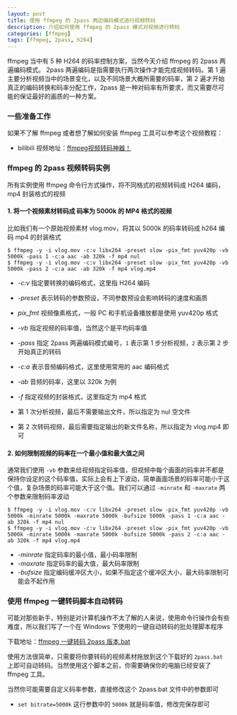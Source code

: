```yaml
---
layout: post
title: 使用 ffmpeg 的 2pass 两边编码模式进行视频转码
description: 介绍如何使用 ffmpeg 的 2pass 模式对视频进行转码
categories: [ffmpeg]
tags: [ffmpeg, 2pass, h264]
---
```


ffmpeg 当中有 5 种 H264 的码率控制方案，当然今天介绍 ffmpeg 的 2pass 两遍编码模式。 2pass 两遍编码是指需要执行两次操作才能完成视频转码。第 1 遍主要分析视频当中的场景变化，以及不同场景大概所需要的码率，第 2 遍才开始真正的编码转换和码率分配工作，2pass 是一种对码率有所要求，而又需要尽可能的保证最好的画质的一种方案。

### 一些准备工作

如果不了解 ffmpeg 或者想了解如何安装 ffmpeg 工具可以参考这个视频教程：
- bilibili 视频地址：[ffmpeg视频转码神器！](https://www.bilibili.com/video/av25487080)

### ffmpeg 的 2pass 视频转码实例

所有实例使用 ffmpeg 命令行方式操作，将不同格式的视频转码成 H264 编码，mp4 封装格式的视频

#### 1. 将一个视频素材转码成 码率为 5000k 的 MP4 格式的视频

比如我们有一个原始视频素材 vlog.mov，将其以 5000k 的码率转码成 h264 编码 mp4 的封装格式

    $ ffmpeg -y -i vlog.mov -c:v libx264 -preset slow -pix_fmt yuv420p -vb 5000k -pass 1 -c:a aac -ab 320k -f mp4 nul
    $ ffmpeg -y -i vlog.mov -c:v libx264 -preset slow -pix_fmt yuv420p -vb 5000k -pass 2 -c:a aac -ab 320k -f mp4 vlog.mp4

- *-c:v* 指定要转换的编码格式，这里指 H264 编码
- *-preset* 表示转码的参数预设，不同参数预设会影响转码的速度和画质
- *pix_fmt* 视频像素格式，一般 PC 和手机设备播放都是使用 yuv420p 格式
- *-vb* 指定视频的码率值，当然这个是平均码率值
- *-pass* 指定 2pass 两遍编码模式编号，`1` 表示第 1 步分析视频，`2` 表示第 2 步开始真正的转码
- *-c:a* 表示音频编码格式，这里使用常用的 aac 编码格式
- *-ab* 音频的码率，这里以 320k 为例
- *-f* 指定视频的封装格式，这里指定为 mp4 格式

- 第 1 次分析视频，最后不需要输出文件，所以指定为 nul 空文件
- 第 2 次转码视频，最后需要指定输出的新文件名称，所以指定为 vlog.mp4 即可

#### 2. 如何限制视频的码率在一个最小值和最大值之间

通常我们使用 `-vb` 参数来给视频指定码率值，但视频中每个画面的码率并不都是保持你设定的这个码率值，实际上会有上下波动，简单画面场景的码率可能小于这个值，复杂场景的码率可能大于这个值。我们可以通过 `-minrate` 和 `-maxrate` 两个参数来限制码率波动

    $ ffmpeg -y -i vlog.mov -c:v libx264 -preset slow -pix_fmt yuv420p -vb 5000k -minrate 5000k -maxrate 5000k -bufsize 5000k -pass 1 -c:a aac -ab 320k -f mp4 nul
    $ ffmpeg -y -i vlog.mov -c:v libx264 -preset slow -pix_fmt yuv420p -vb 5000k -minrate 5000k -maxrate 5000k -bufsize 5000k -pass 2 -c:a aac -ab 320k -f mp4 vlog.mp4

- *-minrate* 指定码率的最小值，最小码率限制
- *-maxrate* 指定码率的最大值，最大码率限制
- *-bufsize* 指定编码缓冲区大小，如果不指定这个缓冲区大小，最大码率限制可能会不起作用

### 使用 ffmpeg 一键转码脚本自动转码

可能对那些新手，特别是对计算机操作不太了解的人来说，使用命令行操作会有些难度，所以我们写了一个在 Windows 下使用的一键自动转码的批处理脚本程序

下载地址：[ffmpeg 一键转码 2pass 版本.bat](/script/2pass.bat)

使用方法很简单，只需要将你要转码的视频素材拖放到这个下载好的 `2pass.bat` 上即可自动转码。当然使用这个脚本之前，你需要确保你的电脑已经安装了 ffmpeg 工具。

当然你可能需要自定义码率参数，直接修改这个 2pass.bat 文件中的参数即可

- `set bitrate=5000k` 这行参数中的 `5000k` 就是码率值，修改完保存即可
